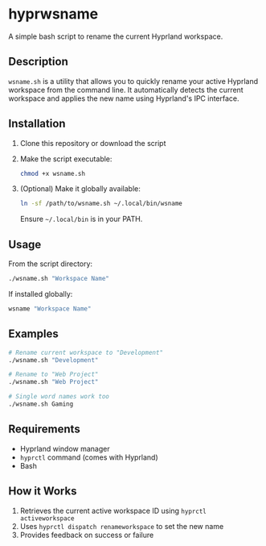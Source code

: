 # hyprwsname

A simple bash script to rename the current Hyprland workspace.

## Description

`wsname.sh` is a utility that allows you to quickly rename your active Hyprland workspace from the command line. It automatically detects the current workspace and applies the new name using Hyprland's IPC interface.

## Installation

1. Clone this repository or download the script
2. Make the script executable:
   ```bash
   chmod +x wsname.sh
   ```

3. (Optional) Make it globally available:
   ```bash
   ln -sf /path/to/wsname.sh ~/.local/bin/wsname
   ```
   Ensure `~/.local/bin` is in your PATH.

## Usage

From the script directory:
```bash
./wsname.sh "Workspace Name"
```

If installed globally:
```bash
wsname "Workspace Name"
```

## Examples

```bash
# Rename current workspace to "Development"
./wsname.sh "Development"

# Rename to "Web Project"
./wsname.sh "Web Project"

# Single word names work too
./wsname.sh Gaming
```

## Requirements

- Hyprland window manager
- `hyprctl` command (comes with Hyprland)
- Bash

## How it Works

1. Retrieves the current active workspace ID using `hyprctl activeworkspace`
2. Uses `hyprctl dispatch renameworkspace` to set the new name
3. Provides feedback on success or failure